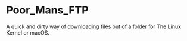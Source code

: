 # Poor_Mans_FTP
A quick and dirty way of downloading files out of a folder for The Linux Kernel or macOS.

